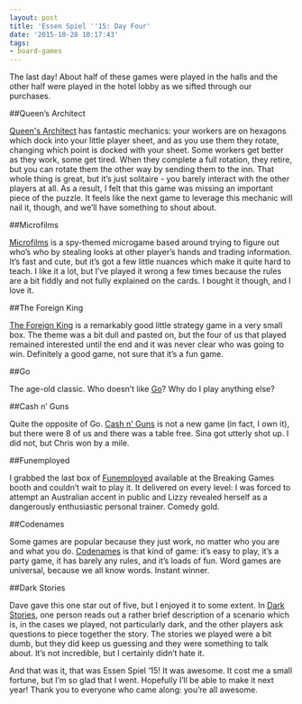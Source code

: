 ```yaml
---
layout: post
title: 'Essen Spiel ''15: Day Four'
date: '2015-10-28 10:17:43'
tags:
- board-games
---
```


The last day! About half of these games were played in the halls and the other half were played in the hotel lobby as we sifted through our purchases.

##Queen’s Architect

[Queen's Architect](https://boardgamegeek.com/boardgame/172547/queens-architect) has fantastic mechanics: your workers are on hexagons which dock into your little player sheet, and as you use them they rotate, changing which point is docked with your sheet. Some workers get better as they work, some get tired. When they complete a full rotation, they retire, but you can rotate them the other way by sending them to the inn. That whole thing is great, but it’s just solitaire - you barely interact with the other players at all. As a result, I felt that this game was missing an important piece of the puzzle. It feels like the next game to leverage this mechanic will nail it, though, and we’ll have something to shout about.


##Microfilms

[Microfilms](https://boardgamegeek.com/boardgame/175867/microfilms) is a spy-themed microgame based around trying to figure out who’s who by stealing looks at other player’s hands and trading information. It’s fast and cute, but it’s got a few little nuances which make it quite hard to teach. I like it a lot, but I’ve played it wrong a few times because the rules are a bit fiddly and not fully explained on the cards. I bought it though, and I love it.

##The Foreign King

[The Foreign King](https://boardgamegeek.com/boardgame/170951/foreign-king) is a remarkably good little strategy game in a very small box. The theme was a bit dull and pasted on, but the four of us that played remained interested until the end and it was never clear who was going to win. Definitely a good game, not sure that it’s a fun game.

##Go

The age-old classic. Who doesn’t like [Go](https://boardgamegeek.com/boardgame/188/go)? Why do I play anything else?

##Cash n’ Guns

Quite the opposite of Go. [Cash n' Guns](https://boardgamegeek.com/boardgame/155362/cah-n-guns-second-edition) is not a new game (in fact, I own it), but there were 8 of us and there was a table free. Sina got utterly shot up. I did not, but Chris won by a mile.

##Funemployed

I grabbed the last box of [Funemployed](https://boardgamegeek.com/boardgame/142296/funemployed) available at the Breaking Games booth and couldn’t wait to play it. It delivered on every level: I was forced to attempt an Australian accent in public and Lizzy revealed herself as a dangerously enthusiastic personal trainer. Comedy gold.

##Codenames

Some games are popular because they just work, no matter who you are and what you do. [Codenames](https://boardgamegeek.com/boardgame/178900/codenames) is that kind of game: it’s easy to play, it’s a party game, it has barely any rules, and it’s loads of fun. Word games are universal, because we all know words. Instant winner.

##Dark Stories

Dave gave this one star out of five, but I enjoyed it to some extent. In [Dark Stories](https://boardgamegeek.com/boardgame/173253/black-stories-dark-tales-edition), one person reads out a rather brief description of a scenario which is, in the cases we played, not particularly dark, and the other players ask questions to piece together the story. The stories we played were a bit dumb, but they did keep us guessing and they were something to talk about. It’s not incredible, but I certainly didn’t hate it.

And that was it, that was Essen Spiel ‘15! It was awesome. It cost me a small fortune, but I’m so glad that I went. Hopefully I’ll be able to make it next year! Thank you to everyone who came along: you’re all awesome.
